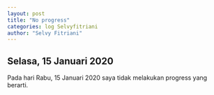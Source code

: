 ```yaml
---
layout: post
title: "No progress"
categories: log Selvyfitriani
author: "Selvy Fitriani"
---
```


## Selasa, 15 Januari 2020

Pada hari Rabu, 15 Januari 2020 saya tidak melakukan progress yang berarti.


